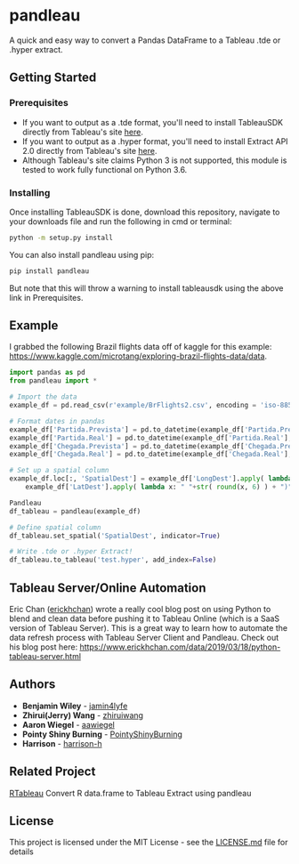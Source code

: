 # pandleau

A quick and easy way to convert a Pandas DataFrame to a Tableau .tde or .hyper extract.

## Getting Started

### Prerequisites

 - If you want to output as a .tde format, you'll need to install TableauSDK directly from Tableau's site [here]( https://onlinehelp.tableau.com/current/api/sdk/en-us/help.htm#SDK/tableau_sdk_installing.htm%3FTocPath%3D_____3).
 - If you want to output as a .hyper format, you'll need to install Extract API 2.0 directly from Tableau's site [here](https://onlinehelp.tableau.com/current/api/extract_api/en-us/help.htm#Extract/extract_api_installing.htm%3FTocPath%3D_____3).
 - Although Tableau's site claims Python 3 is not supported, this module is tested to work fully functional on Python 3.6.

### Installing

Once installing TableauSDK is done, download this repository, navigate to your downloads file and run the following in cmd or terminal:  
```bash
python -m setup.py install
```

You can also install pandleau using pip:
```bash
pip install pandleau
```
But note that this will throw a warning to install tableausdk using the above link in Prerequisites.

## Example

I grabbed the following Brazil flights data off of kaggle for this example: https://www.kaggle.com/microtang/exploring-brazil-flights-data/data.

```python
import pandas as pd
from pandleau import *

# Import the data
example_df = pd.read_csv(r'example/BrFlights2.csv', encoding = 'iso-8859-1')

# Format dates in pandas
example_df['Partida.Prevista'] = pd.to_datetime(example_df['Partida.Prevista'], format = '%Y-%m-%d')
example_df['Partida.Real'] = pd.to_datetime(example_df['Partida.Real'], format = '%Y-%m-%d')
example_df['Chegada.Prevista'] = pd.to_datetime(example_df['Chegada.Prevista'], format = '%Y-%m-%d')
example_df['Chegada.Real'] = pd.to_datetime(example_df['Chegada.Real'], format = '%Y-%m-%d')

# Set up a spatial column
example_df.loc[:, 'SpatialDest'] = example_df['LongDest'].apply( lambda x: "POINT (" + str( round(x, 6) ) ) + \
	example_df['LatDest'].apply( lambda x: " "+str( round(x, 6) ) + ")" )

Pandleau
df_tableau = pandleau(example_df)

# Define spatial column
df_tableau.set_spatial('SpatialDest', indicator=True)

# Write .tde or .hyper Extract!
df_tableau.to_tableau('test.hyper', add_index=False)

```

## Tableau Server/Online Automation

Eric Chan ([erickhchan](https://github.com/erickhchan)) wrote a really cool blog post on using Python to blend and clean data before pushing it to Tableau Online (which is a SaaS version of Tableau Server). This is a great way to learn how to automate the data refresh process with Tableau Server Client and Pandleau. Check out his blog post here: https://www.erickhchan.com/data/2019/03/18/python-tableau-server.html

## Authors

* **Benjamin Wiley** - [jamin4lyfe](https://github.com/bwiley1)
* **Zhirui(Jerry) Wang**  - [zhiruiwang](https://github.com/zhiruiwang)
* **Aaron Wiegel** - [aawiegel](https://github.com/aawiegel)
* **Pointy Shiny Burning** - [PointyShinyBurning](https://github.com/pointyshinyburning)
* **Harrison** - [harrison-h](https://github.com/harrison-h)

## Related Project

[RTableau](https://github.com/zhiruiwang/RTableau) Convert R data.frame to Tableau Extract using pandleau

## License

This project is licensed under the MIT License - see the [LICENSE.md](LICENSE.md) file for details
